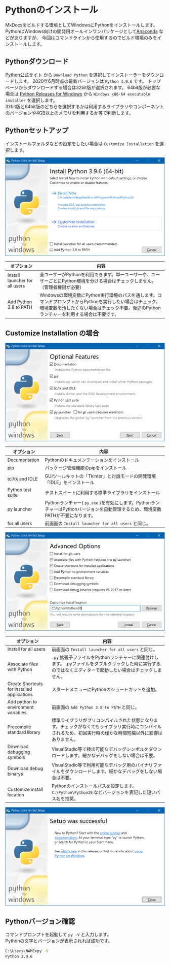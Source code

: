 # Pythonのインストール

MkDocsをビルドする環境としてWindowsにPythonをインストールします。
PythonはWindows向けの開発用オールインワンパッケージとして[Anaconda](https://www.anaconda.com/distribution/) などがありますが、
今回はコマンドラインから使用するのでビルド環境のみをインストールします。

## Pythonダウンロード

[Python公式サイト](https://www.python.org/downloads/) から `Download Python` を選択してインストーラーをダウンロードします。
2020年6月時点の最新バージョンは `Python 3.9.6` です。
トップページからダウンロードする場合は32bit版が選択されます。
64bit版が必要な場合は [Python Releases for Windows](https://www.python.org/downloads/windows/) から `Windows x86-64 executable installer` を選択します。  
32bit版と64bit版のどちらを選択するかは利用するライブラリやコンポーネントのバージョンや4GB以上のメモリを利用するか等で判断します。  

## Pythonセットアップ

インストールフォルダなどの設定をしたい場合は `Customize Installation` を選択します。

!["Install Python Setup"](img\py02.png "Pythonセットアップ画面")

|オプション|内容|
|----------|----|
| Install launcher for all users | 全ユーザーがPythonを利用できます。単一ユーザーや、ユーザーごとにPython環境を分ける場合はチェックしません。（管理者権限が必要）|
| Add Python 3.8 to PATH | Windowsの環境変数にPython実行環境のパスを通します。コマンドプロンプトからPythonを実行したい場合はチェック、環境変数を汚したくない場合はチェック不要。後述のPythonランチャーを利用する場合は不要です。 |

## Customize Installation の場合

!["Python Optional Features"](img\py03.png "Pythonオプション機能選択画面")

|オプション|内容|
|----------|----|
| Documentation | Pythonのドキュメンテーションをインストール |
| pip | パッケージ管理機能のpipをインストール |
| tcl/tk and IDLE | GUIツールキットの「Tkinter」と対話モードの開発環境「IDLE」をインストール |
| Python test suite | テストスイートに利用する標準ライブラリをインストール |
| py launcher | Pythonランチャー( `py.exe` )を有効にします。PythonランチャーはPythonバージョンを自動管理するため、環境変数PATHが不要になります。 |
| for all users | 前画面の `Install launcher for all users` と同じ。 |

!["Python Advanced Features"](img\py04.png "Python拡張オプション画面")

|オプション|内容|
|----------|----|
| Install for all users | 前画面の `Install launcher for all users` と同じ。 |
| Associate files with Python | `.py` 拡張子ファイルをPythonランチャーに関連付けします。 .pyファイルをダブルクリックした時に実行するのではなくエディターで起動したい場合はチェックしません。 |
| Create Shortcuts for installed applications | スタートメニューにPythonのショートカットを追加。|
| Add python to environment variables | 前画面の `Add Python 3.8 to PATH` と同じ。|
| Precompile standard library | 標準ライブラリがプリコンパイルされた状態になります。チェックがなくてもライブラリ実行時にコンパイルされるため、初回実行時の僅かな時間短縮以外に影響はありません。|
| Download debugging symbols | VisualStudio等で検出可能なデバッグシンボルをダウンロードします。細かなデバッグをしない場合は不要。 |
| Download debug binarys | VisualStudio等で利用可能なデバッグ用のバイナリファイルをダウンロードします。細かなデバッグをしない場合は不要。 |
| Customize install location | Pythonのインストールパスを設定します。 `C:\Python\Python39` などバージョンを表記した短いパス名を推奨。 |

!["Setup was successful"](img\py05.png "Pythonインストール完了")

## Pythonバージョン確認

コマンドプロンプトを起動して `py -V` と入力します。  
Pythonの文字とバージョンが表示されれば成功です。

``` cmd
C:\Users\NAME>py -V
Python 3.9.6
```
